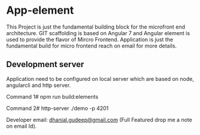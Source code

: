 # App-element

This Project is just the fundamental building block for the microfront end architecture. GIT scaffolding is based on Angular 7 and Angular element is used to provide the flavor of Mircro Frontend. Application is just the fundamental build for micro frontend reach on email for more details.

## Development server

Application need to be configured on local server which are based on node, angularcli and http server.

Command 1#
npm run build:elements

Command 2#
http-server ./demo -p 4201

Developer email: dhanjal.gudeep@gmail.com (Full Featured drop me a note on email Id).
